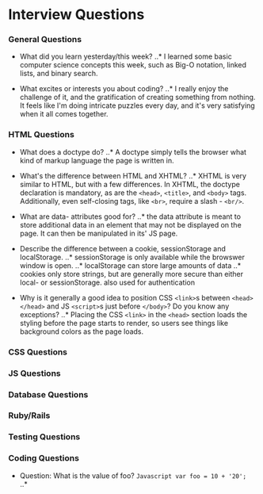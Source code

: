 # Interview Questions

### General Questions

* What did you learn yesterday/this week?
..* I learned some basic computer science concepts this week, such as Big-O notation, linked lists, and binary search.

* What excites or interests you about coding?
..* I really enjoy the challenge of it, and the gratification of creating something from nothing. It feels like I'm doing intricate puzzles every day, and it's very satisfying when it all comes together.



### HTML Questions

* What does a doctype do?
..* A doctype simply tells the browser what kind of markup language the page is written in.

* What's the difference between HTML and XHTML?
..* XHTML is very similar to HTML, but with a few differences. In XHTML, the doctype declaration is mandatory, as are the `<head>`, `<title>`, and `<body>` tags.  Additionally, even self-closing tags, like `<br>`, require a slash - `<br/>`.

* What are data- attributes good for?
..* the data attribute is meant to store additional data in an element that may not be displayed on the page. It can then be manipulated in its' JS page.

* Describe the difference between a cookie, sessionStorage and localStorage.
..* sessionStorage is only available while the browswer window is open.
..* localStorage can store large amounts of data
..* cookies only store strings, but are generally more secure than either local- or sessionStorage. also used for authentication

* Why is it generally a good idea to position CSS `<link>`s between `<head></head>` and JS `<script>`s just before `</body>`? Do you know any exceptions?
..* Placing the CSS `<link>` in the `<head>` section loads the styling before the page starts to render, so users see things like background colors as the page loads.

### CSS Questions

### JS Questions

### Database Questions

### Ruby/Rails

### Testing Questions

### Coding Questions

* Question: What is the value of foo? ```Javascript var foo = 10 + '20'; ```
..* 